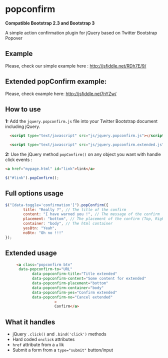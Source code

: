 popconfirm
==========

__Compatible Bootstrap 2.3 and Bootstrap 3__

A simple action confirmation plugin for jQuery based on Twitter Bootstrap Popover

## Example

Please, check our simple example here : http://jsfiddle.net/RDh7E/9/

## Extended popConfirm example:

Please, check example here: http://jsfiddle.net7nYZw/


## How to use

__1:__ Add the `jquery.popconfirm.js` file into your Twitter Bootstrap document including jQuery.

```html
  <script type="text/javascript" src="js/jquery.popconfirm.js"></script>
```

```html
  <script type="text/javascript" src="js/jquery.popconfirm.extended.js"></script>
```


__2:__ Use the jQuery method `popConfirm()` on any object you want with handle click events :

```html
<a href="mypage.html" id="link">link</a>
```

```javascript
$("#link").popConfirm();
```

## Full options usage
```javascript
$("[data-toggle='confirmation']").popConfirm({
        title: "Really ?", // The title of the confirm
        content: "I have warned you !", // The message of the confirm
        placement: "bottom", // The placement of the confirm (Top, Right, Bottom, Left)
        container: "body", // The html container
        yesBtn: "Yeah",
        noBtn: "Oh no !!!"
});
```

## Extended usage
```html
     <a class="popconfirm btn"
      data-popconfirm-to="URL"
			data-popconfirm-title="Title extended"
			data-popconfirm-content="Some content for extended"
			data-popconfirm-placement="bottom"
			data-popconfirm-container="body"
			data-popconfirm-yes="Confirm extended"
			data-popconfirm-no="Cancel extended"
                      >
                      Confirm</a>
```

## What it handles

* jQuery `.click()` and `.bind('click')` methods
* Hard coded `onclick` attributes
* `href` attribute from a `a` lik
* Submit a form from a `type="submit"` button/input
